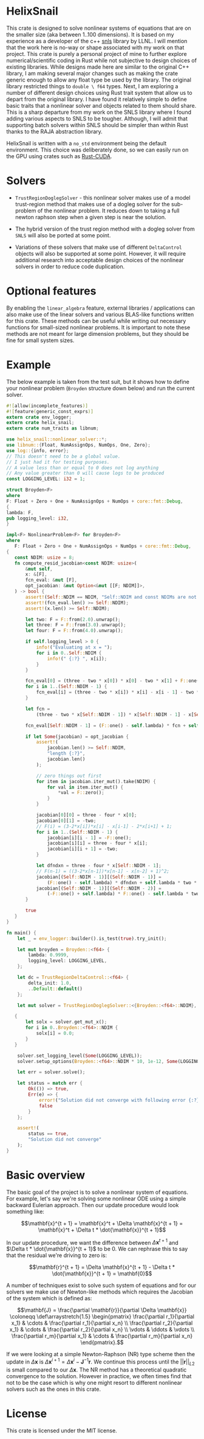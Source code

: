 # HelixSnail
This crate is designed to solve nonlinear systems of equations that are on the smaller size (aka between 1..100 dimensions). It is based on my experience as a developer of the c++ [snls](https://github.com/LLNL/SNLS) library by LLNL. I will mention that the work here is no-way or shape associated with my work on that project. This crate is purely a personal project of mine to further explore numerical/scientific coding in Rust while not subjective to design choices of existing libraries. While designs made here are similar to the original C++ library, I am making several major changes such as making the crate generic enough to allow any float type be used by the library. The original library restricted things to `double \ f64` types. Next, I am exploring a number of different design choices using Rust trait system that allow us to depart from the original library. I have found it relatively simple to define basic traits that a nonlinear solver and objects related to them should share. This is a sharp departure from my work on the SNLS library where I found adding various aspects to SNLS to be tougher. Although, I will admit that supporting batch solvers within SNLS should be simpler than within Rust thanks to the RAJA abstraction library.

HelixSnail is written with a `no_std` environment being the default environment. This choice was deliberately done, so we can easily run on the GPU using crates such as [Rust-CUDA](https://github.com/Rust-GPU/Rust-CUDA).

# Solvers

* `TrustRegionDoglegSolver` - this nonlinear solver makes use of a model trust-region method that makes use of a dogleg solver for the sub-problem of the nonlinear problem. It reduces down to taking a full newton raphson step when a given step is near the solution.

* The hybrid version of the trust region method with a dogleg solver from `SNLS` will also be ported at some point.

* Variations of these solvers that make use of different `DeltaControl` objects will also be supported at some point. However, it will require additional research into acceptable design choices of the nonlinear solvers in order to reduce code duplication.

# Optional features
By enabling the `linear_algebra` feature, external libraries / applications can also make use of the linear solvers and various BLAS-like functions written for this crate. These methods can be useful while writing out necessary functions for small-sized nonlinear problems. It is important to note these methods are not meant for large dimension problems, but they should be fine for small system sizes.

# Example
The below example is taken from the test suit, but it shows how to define your nonlinear problem (`Broyden` structure down below) and run the current solver.

 ```rust
 #![allow(incomplete_features)]
 #![feature(generic_const_exprs)]
 extern crate env_logger;
 extern crate helix_snail;
 extern crate num_traits as libnum;

 use helix_snail::nonlinear_solver::*;
 use libnum::{Float, NumAssignOps, NumOps, One, Zero};
 use log::{info, error};
 // This doesn't need to be a global value.
 // I just had it for testing purposes.
 // A value less than or equal to 0 does not log anything
 // Any value greater than 0 will cause logs to be produced
 const LOGGING_LEVEL: i32 = 1;

 struct Broyden<F>
 where
 F: Float + Zero + One + NumAssignOps + NumOps + core::fmt::Debug,
 {
 lambda: F,
 pub logging_level: i32,
 }

impl<F> NonlinearProblem<F> for Broyden<F>
where
    F: Float + Zero + One + NumAssignOps + NumOps + core::fmt::Debug,
{
    const NDIM: usize = 8;
    fn compute_resid_jacobian<const NDIM: usize>(
        &mut self,
        x: &[F],
        fcn_eval: &mut [F],
        opt_jacobian: &mut Option<&mut [[F; NDIM]]>,
    ) -> bool {
        assert!(Self::NDIM == NDIM, "Self::NDIM and const NDIMs are not equal...");
        assert!(fcn_eval.len() >= Self::NDIM);
        assert!(x.len() >= Self::NDIM);

        let two: F = F::from(2.0).unwrap();
        let three: F = F::from(3.0).unwrap();
        let four: F = F::from(4.0).unwrap();

        if self.logging_level > 0 {
            info!("Evaluating at x = ");
            for i in 0..Self::NDIM {
                info!(" {:?} ", x[i]);
            }
        }

        fcn_eval[0] = (three - two * x[0]) * x[0] - two * x[1] + F::one();
        for i in 1..(Self::NDIM - 1) {
            fcn_eval[i] = (three - two * x[i]) * x[i] - x[i - 1] - two * x[i + 1] + F::one();
        }

        let fcn =
            (three - two * x[Self::NDIM - 1]) * x[Self::NDIM - 1] - x[Self::NDIM - 2] + F::one();

        fcn_eval[Self::NDIM - 1] = (F::one() - self.lambda) * fcn + self.lambda * fcn * fcn;

        if let Some(jacobian) = opt_jacobian {
            assert!(
                jacobian.len() >= Self::NDIM,
                "length {:?}",
                jacobian.len()
            );

            // zero things out first
            for item in jacobian.iter_mut().take(NDIM) {
                for val in item.iter_mut() {
                    *val = F::zero();
                }
            }

            jacobian[0][0] = three - four * x[0];
            jacobian[0][1] = -two;
            // F(i) = (3-2*x[i])*x[i] - x[i-1] - 2*x[i+1] + 1;
            for i in 1..(Self::NDIM - 1) {
                jacobian[i][i - 1] = -F::one();
                jacobian[i][i] = three - four * x[i];
                jacobian[i][i + 1] = -two;
            }

            let dfndxn = three - four * x[Self::NDIM - 1];
            // F(n-1) = ((3-2*x[n-1])*x[n-1] - x[n-2] + 1)^2;
            jacobian[(Self::NDIM - 1)][(Self::NDIM - 1)] =
                (F::one() - self.lambda) * dfndxn + self.lambda * two * dfndxn * fcn;
            jacobian[(Self::NDIM - 1)][(Self::NDIM - 2)] =
                (-F::one() + self.lambda) * F::one() - self.lambda * two * fcn;
        }

        true
    }
}

 fn main() {
     let _ = env_logger::builder().is_test(true).try_init();

     let mut broyden = Broyden::<f64> {
         lambda: 0.9999,
         logging_level: LOGGING_LEVEL,
     };

     let dc = TrustRegionDeltaControl::<f64> {
         delta_init: 1.0,
         ..Default::default()
     };

     let mut solver = TrustRegionDoglegSolver::<{Broyden::<f64>::NDIM}, f64, Broyden<f64>>::new(&dc, &mut broyden);

    {
        let solx = solver.get_mut_x();
        for i in 0..Broyden::<f64>::NDIM {
            solx[i] = 0.0;
        }
    }

     solver.set_logging_level(Some(LOGGING_LEVEL));
     solver.setup_options(Broyden::<f64>::NDIM * 10, 1e-12, Some(LOGGING_LEVEL));

     let err = solver.solve();

     let status = match err {
         Ok(()) => true,
         Err(e) => {
             error!("Solution did not converge with following error {:?}", e);
             false
         }
     };

     assert!(
         status == true,
         "Solution did not converge"
     );
 }
 ```

# Basic overview

The basic goal of the project is to solve a nonlinear system of equations. For example, let's say we're solving some nonlinear ODE using a simple backward Eulerian approach. Then our update procedure would look something like:

```math
\mathbf{x}^{t + 1} = \mathbf{x}^t + \Delta \mathbf{x}^{t + 1} =  \mathbf{x}^t + \Delta t * \dot{\mathbf{x}}^{t + 1}
```

In our update procedure, we want the difference between $\Delta \mathbf{x}^{t + 1}$ and $\Delta t * \dot{\mathbf{x}}^{t + 1}$ to be 0. We can rephrase this to say that the residual we're driving to zero is:

```math
\mathbf{r}^{t + 1} =  \Delta \mathbf{x}^{t + 1} - \Delta t * \dot{\mathbf{x}}^{t + 1} = \mathbf{0}
```

A number of techniques exist to solve such system of equations and for our solvers we make use of Newton-like methods which requires the Jacobian of the system which is defined as:

```math
\mathbf{J} = \frac{\partial \mathbf{r}}{\partial \Delta \mathbf{x}} \coloneqq
\def\arraystretch{1.5}
\begin{pmatrix}
\frac{\partial r_1}{\partial x_1} & \cdots & \frac{\partial r_1}{\partial x_n} \\
\frac{\partial r_2}{\partial x_1} & \cdots & \frac{\partial r_2}{\partial x_n} \\
\vdots & \ddots & \vdots \\
\frac{\partial r_m}{\partial x_1} & \cdots & \frac{\partial r_m}{\partial x_n}
\end{pmatrix}.
```

If we were looking at a simple Newton-Raphson (NR) type scheme then the update in $\Delta \mathbf{x}$ is $\Delta \mathbf{x}^{i+1} = \Delta \mathbf{x}^{i} - \mathbf{J}^{-1}\mathbf{r}$. We continue this process until the $|| \mathbf{r} ||_{L2}$ is small compared to our $\Delta \mathbf{x}$. The NR method has a theoretical quadratic convergence to the solution. However in practice, we often times find that not to be the case which is why one might resort to different nonlinear solvers such as the ones in this crate.

 # License

 This crate is licensed under the MIT license.